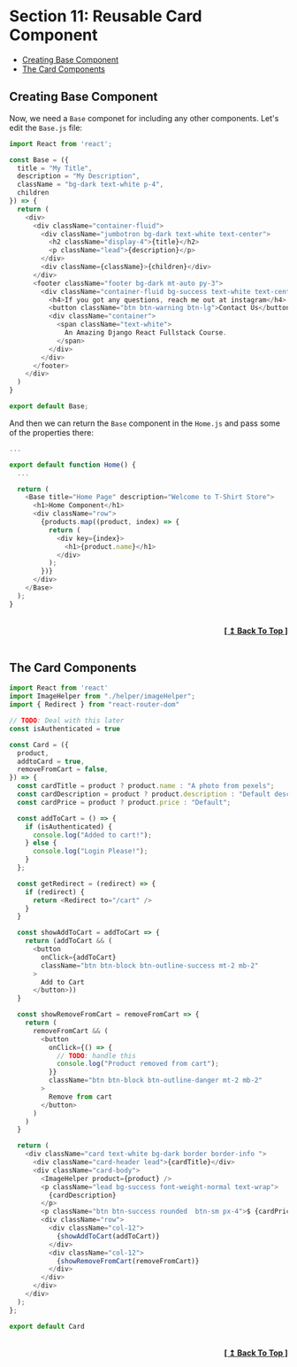# Section 11: Reusable Card Component

- [Creating Base Component](#creating-base-component)
- [The Card Components](#the-card-components)

## Creating Base Component

Now, we need a `Base` componet for including any other components. Let's edit the `Base.js` file:

```javascript
import React from 'react';

const Base = ({
  title = "My Title",
  description = "My Description",
  className = "bg-dark text-white p-4",
  children
}) => {
  return (
    <div>
      <div className="container-fluid">
        <div className="jumbotron bg-dark text-white text-center">
          <h2 className="display-4">{title}</h2>
          <p className="lead">{description}</p>
        </div>
        <div className={className}>{children}</div>
      </div>
      <footer className="footer bg-dark mt-auto py-3">
        <div className="container-fluid bg-success text-white text-center py-3">
          <h4>If you got any questions, reach me out at instagram</h4>
          <button className="btn btn-warning btn-lg">Contact Us</button>
          <div className="container">
            <span className="text-white">
              An Amazing Django React Fullstack Course.
            </span>
          </div>
        </div>
      </footer>
    </div>
  )
}

export default Base;
```

And then we can return the `Base` component in the `Home.js` and pass some of the properties there:

```javascript
...

export default function Home() {
  ...

  return (
    <Base title="Home Page" description="Welcome to T-Shirt Store">
      <h1>Home Component</h1>
      <div className="row">
        {products.map((product, index) => {
          return (
            <div key={index}>
              <h1>{product.name}</h1>
            </div>
          );
        })}
      </div>
    </Base>
  );
}
```

<br/>
<div align="right">
  <b><a href="#section-11-reusable-card-component">[ ↥ Back To Top ]</a></b>
</div>
<br/>

## The Card Components

```javascript
import React from 'react'
import ImageHelper from "./helper/imageHelper";
import { Redirect } from "react-router-dom"

// TODO: Deal with this later
const isAuthenticated = true

const Card = ({
  product,
  addtoCard = true,
  removeFromCart = false,
}) => {
  const cardTitle = product ? product.name : "A photo from pexels";
  const cardDescription = product ? product.description : "Default description";
  const cardPrice = product ? product.price : "Default";

  const addToCart = () => {
    if (isAuthenticated) {
      console.log("Added to cart!");
    } else {
      console.log("Login Please!");
    }
  };

  const getRedirect = (redirect) => {
    if (redirect) {
      return <Redirect to="/cart" />
    }
  }

  const showAddToCart = addToCart => {
    return (addToCart && (
      <button
        onClick={addToCart}
        className="btn btn-block btn-outline-success mt-2 mb-2"
      >
        Add to Cart
      </button>))
  }

  const showRemoveFromCart = removeFromCart => {
    return (
      removeFromCart && (
        <button
          onClick={() => {
            // TODO: handle this
            console.log("Product removed from cart");
          }}
          className="btn btn-block btn-outline-danger mt-2 mb-2"
        >
          Remove from cart
        </button>
      )
    )
  }

  return (
    <div className="card text-white bg-dark border border-info ">
      <div className="card-header lead">{cardTitle}</div>
      <div className="card-body">
        <ImageHelper product={product} />
        <p className="lead bg-success font-weight-normal text-wrap">
          {cardDescription}
        </p>
        <p className="btn btn-success rounded  btn-sm px-4">$ {cardPrice}</p>
        <div className="row">
          <div className="col-12">
            {showAddToCart(addToCart)}
          </div>
          <div className="col-12">
            {showRemoveFromCart(removeFromCart)}
          </div>
        </div>
      </div>
    </div>
  );
};

export default Card
```

<br/>
<div align="right">
  <b><a href="#section-11-reusable-card-component">[ ↥ Back To Top ]</a></b>
</div>
<br/>
